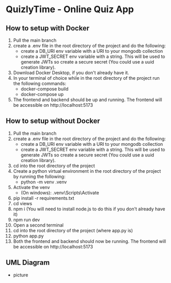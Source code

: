 # QuizlyTime - Online Quiz App
## How to setup with Docker
1. Pull the main branch
2. create a .env file in the root directory of the project and do the following:
    - create a DB_URI env variable with a URI to your mongodb collection
    - create a JWT_SECRET env variable with a string. This will be used to generate JWTs so create a secure secret (You could use a uuid creation library).
3. Download Docker Desktop, if you don't already have it.
4. In your terminal of choice while in the root directory of the project run the following commands:
    - docker-compose build
    - docker-compose up
5. The frontend and backend should be up and running. The frontend will be accessible on http://localhost:5173

## How to setup without Docker
1. Pull the main branch
2. create a .env file in the root directory of the project and do the following:
    - create a DB_URI env variable with a URI to your mongodb collection
    - create a JWT_SECRET env variable with a string. This will be used to generate JWTs so create a secure secret (You could use a uuid creation library).
3. cd into the root directory of the project
4. Create a python virtual environment in the root directory of the project by running the following:
    - python -m venv .venv
5. Activate the venv
    - (On windows): .venv\Scripts\Activate
6. pip install -r requirements.txt
7. cd views
8. npm i (You will need to install node.js to do this if you don't already have it)
9. npm run dev
10. Open a second terminal
11. cd into the root directory of the project (where app.py is)
12. python app.py
13. Both the frontend and backend should now be running. The frontend will be accessible on http://localhost:5173

## UML Diagram
- picture
